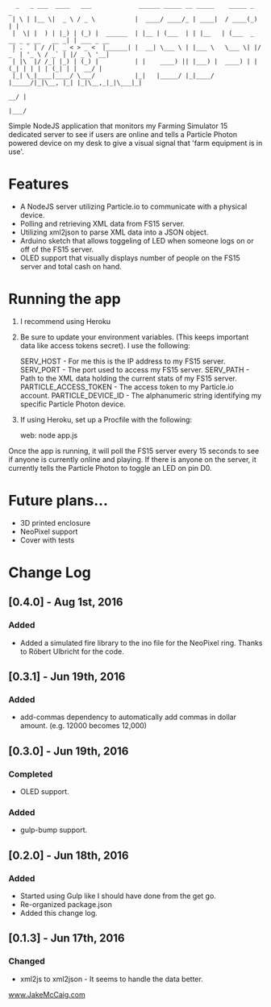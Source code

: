       _   _ ___  ____   ___             ______ _____ __ _____    _____ _                   _           
     | \ | |__ \|  _ \ / _ \           |  ____/ ____/_ | ____|  / ____(_)                 | |          
     |  \| |  ) | |_) | (_) |  ______  | |__ | (___  | | |__   | (___  _  __ _ _ __   __ _| | ___ _ __ 
     | . ` | / /|  _ < > _ <  |______| |  __| \___ \ | |___ \   \___ \| |/ _` | '_ \ / _` | |/ _ \ '__|
     | |\  |/ /_| |_) | (_) |          | |    ____) || |___) |  ____) | | (_| | | | | (_| | |  __/ |   
     |_| \_|____|____/ \___/           |_|   |_____/ |_|____/  |_____/|_|\__, |_| |_|\__,_|_|\___|_|   
                                                                          __/ |                        
                                                                         |___/                         
                         

Simple NodeJS application that monitors my Farming Simulator 15 dedicated server to see if users are online and tells a Particle Photon powered device on my desk to give a visual signal that 'farm equipment is in use'.

# Features
- A NodeJS server utilizing Particle.io to communicate with a physical device.
- Polling and retrieving XML data from FS15 server.
- Utilizing xml2json to parse XML data into a JSON object.
- Arduino sketch that allows toggeling of LED when someone logs on or off of the FS15 server.
- OLED support that visually displays number of people on the FS15 server and total cash on hand.

# Running the app
1) I recommend using Heroku

2) Be sure to update your environment variables. (This keeps important data like access tokens secret). I use the following:

    SERV_HOST - For me this is the IP address to my FS15 server.
    SERV_PORT - The port used to access my FS15 server.
    SERV_PATH - Path to the XML data holding the current stats of my FS15 server.
    PARTICLE_ACCESS_TOKEN - The access token to my Particle.io account.
    PARTICLE_DEVICE_ID - The alphanumeric string identifying my specific Particle Photon device.
    
3) If using Heroku, set up a Procfile with the following:
    
    web: node app.js

Once the app is running, it will poll the FS15 server every 15 seconds to see if anyone is currently online and playing. If there is anyone on the server, it currently tells the Particle Photon to toggle an LED on pin D0.

# Future plans...
- 3D printed enclosure
- NeoPixel support
- Cover with tests

# Change Log

## [0.4.0] - Aug 1st, 2016
### Added
- Added a simulated fire library to the ino file for the NeoPixel ring. Thanks to Róbert Ulbricht for the code.

## [0.3.1] - Jun 19th, 2016
### Added
- add-commas dependency to automatically add commas in dollar amount. (e.g. 12000 becomes 12,000)

## [0.3.0] - Jun 19th, 2016
### Completed
- OLED support.

### Added
- gulp-bump support.

## [0.2.0] - Jun 18th, 2016
### Added
- Started using Gulp like I should have done from the get go.
- Re-organized package.json
- Added this change log.

## [0.1.3] - Jun 17th, 2016
### Changed
- xml2js to xml2json - It seems to handle the data better.

www.JakeMcCaig.com